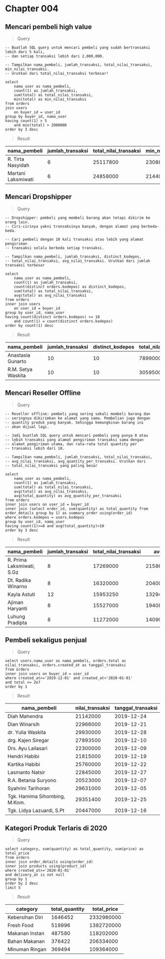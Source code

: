 # Chapter 004

## Mencari pembeli high value

> Query

```postgresql
-- Buatlah SQL query untuk mencari pembeli yang sudah bertransaksi lebih dari 5 kali, 
-- dan setiap transaksi lebih dari 2,000,000.

-- Tampilkan nama_pembeli, jumlah_transaksi, total_nilai_transaksi, min_nilai_transaksi. 
-- Urutkan dari total_nilai_transaksi terbesar!

select 
	nama_user as nama_pembeli,
	count(1) as jumlah_transaksi,
	sum(total) as total_nilai_transaksi,
	min(total) as min_nilai_transaksi
from orders 
join users 
	on buyer_id = user_id
group by buyer_id, nama_user
having count(1) > 5
	and min(total) > 2000000
order by 3 desc
```

> Result

|nama_pembeli|jumlah_transaksi|total_nilai_transaksi|min_nilai_transaksi|
|------------|----------------|---------------------|-------------------|
|R. Tirta Nasyidah|6|25117800|2308800|
|Martani Laksmiwati|6|24858000|2144000|

## Mencari Dropshipper

> Query

```postgresql
-- Dropshipper: pembeli yang membeli barang akan tetapi dikirim ke orang lain. 
-- Ciri-cirinya yakni transaksinya banyak, dengan alamat yang berbeda-beda.

-- Cari pembeli dengan 10 kali transaksi atau lebih yang alamat pengiriman 
-- transaksi selalu berbeda setiap transaksi.

-- Tampilkan nama_pembeli, jumlah_transaksi, distinct_kodepos, 
-- total_nilai_transaksi, avg_nilai_transaksi. Urutkan dari jumlah transaksi terbesar

select
	nama_user as nama_pembeli,
	count(1) as jumlah_transaksi,
	count(distinct orders.kodepos) as distinct_kodepos,
	sum(total) as total_nilai_transaksi,
	avg(total) as avg_nilai_transaksi
from orders
inner join users
	on user_id = buyer_id
group by user_id, nama_user
having count(distinct orders.kodepos) >= 10
	and count(1) = count(distinct orders.kodepos)
order by count(1) desc
```

> Result

|nama_pembeli|jumlah_transaksi|distinct_kodepos|total_nilai_transaksi|avg_nilai_transaksi|
|------------|----------------|----------------|---------------------|-------------------|
|Anastasia Gunarto|10|10|7899000|789900.000000000000|
|R.M. Setya Waskita|10|10|30595000|3059500.000000000000|

## Mencari Reseller Offline

> Query

```postgresql
-- Reseller offline: pembeli yang sering sekali membeli barang dan 
-- seringnya dikirimkan ke alamat yang sama. Pembelian juga dengan
-- quantity produk yang banyak. Sehingga kemungkinan barang ini 
-- akan dijual lagi.

-- Jadi buatlah SQL query untuk mencari pembeli yang punya 8 atau 
-- lebih transaksi yang alamat pengiriman transaksi sama dengan 
-- alamat pengiriman utama, dan rata-rata total quantity per 
-- transaksi lebih dari 10.

-- Tampilkan nama_pembeli, jumlah_transaksi, total_nilai_transaksi, 
-- avg_nilai_transaksi, avg_quantity_per_transaksi. Urutkan dari 
-- total_nilai_transaksi yang paling besar

select
	nama_user as nama_pembeli,
	count(1) as jumlah_transaksi,
	sum(total) as total_nilai_transaksi,
	avg(total) as avg_nilai_transaksi,
	avg(total_quantity) as avg_quantity_per_transaksi
from orders
inner join users on user_id = buyer_id
inner join (select order_id, sum(quantity) as total_quantity from order_details group by 1) as summary_order using(order_id)
where orders.kodepos = users.kodepos
group by user_id, nama_user
having count(1)>=8 and avg(total_quantity)>10
order by 3 desc
```

> Result

|nama_pembeli|jumlah_transaksi|total_nilai_transaksi|avg_nilai_transaksi|avg_quantity_per_transaksi|
|------------|----------------|---------------------|-------------------|--------------------------|
|R. Prima Laksmiwati, S.Gz|8|17269000|2158625.000000000000|100.2500000000000000|
|Dt. Radika Winarno|8|16320000|2040000.000000000000|90.5000000000000000|
|Kayla Astuti|12|15953250|1329437.500000000000|80.6666666666666667|
|Ajiman Haryanti|8|15527000|1940875.000000000000|95.0000000000000000|
|Luhung Pradipta|8|11272000|1409000.000000000000|131.2500000000000000|

## Pembeli sekaligus penjual

> Query

```postgresql
select users.nama_user as nama_pembeli, orders.total as nilai_transaksi, orders.created_at as tanggal_transaksi
from orders
inner join users on buyer_id = user_id
where created_at>='2019-12-01' and created_at<'2020-01-01'
and total >= 2e7
order by 1
```

> Result

|nama_pembeli|nilai_transaksi|tanggal_transaksi|
|------------|---------------|-----------------|
|Diah Mahendra|21142000|2019-12-24|
|Dian Winarsih|22966000|2019-12-21|
|dr. Yulia Waskita|29930000|2019-12-28|
|drg. Kajen Siregar|27893500|2019-12-10|
|Drs. Ayu Lailasari|22300000|2019-12-09|
|Hendri Habibi|21815000|2019-12-19|
|Kartika Habibi|25760000|2019-12-22|
|Lasmanto Natsir|22845000|2019-12-27|
|R.A. Betania Suryono|20523000|2019-12-07|
|Syahrini Tarihoran|29631000|2019-12-05|
|Tgk. Hamima Sihombing, M.Kom.|29351400|2019-12-25|
|Tgk. Lidya Lazuardi, S.Pt|20447000|2019-12-16|

## Kategori Produk Terlaris di 2020

> Query

```postgresql
select category, sum(quantity) as total_quantity, sum(price) as total_price
from orders
inner join order_details using(order_id)
inner join products using(product_id)
where created_at>='2020-01-01'
and delivery_at is not null
group by 1
order by 2 desc
limit 5
```

> Result

|category|total_quantity|total_price|
|--------|--------------|-----------|
|Kebersihan Diri|1646452|2332980000|
|Fresh Food|519996|1382720000|
|Makanan Instan|487580|118202000|
|Bahan Makanan|376422|206334000|
|Minuman Ringan|369494|109364000|